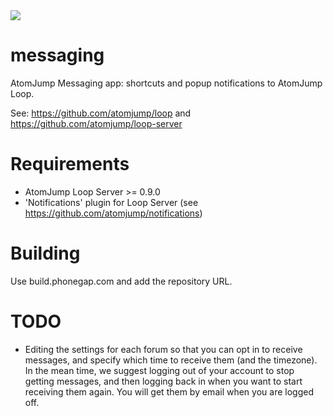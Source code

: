 <img src="https://atomjump.com/images/logo80.png">

# messaging
AtomJump Messaging app: shortcuts and popup notifications to AtomJump Loop.

See:
https://github.com/atomjump/loop
and
https://github.com/atomjump/loop-server


# Requirements

* AtomJump Loop Server >= 0.9.0
* 'Notifications' plugin for Loop Server (see https://github.com/atomjump/notifications)


# Building

Use build.phonegap.com and add the repository URL.


# TODO

* Editing the settings for each forum so that you can opt in to receive messages, and specify which time to receive them (and the timezone). In the mean time, we suggest logging out of your account to stop getting messages, and then logging back in when you want to start receiving them again. You will get them by email when you are logged off.
